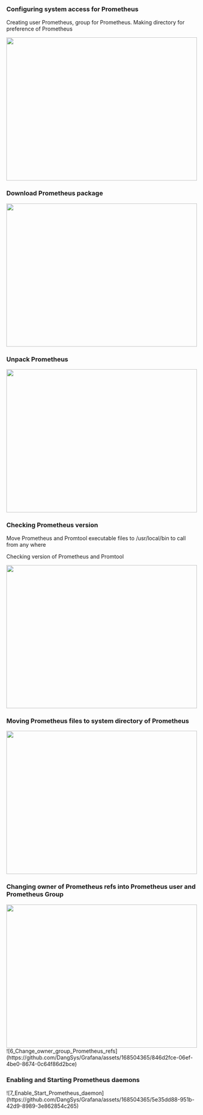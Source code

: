 <h3>Configuring system access for Prometheus</h3>
<p>Creating user Prometheus, group for Prometheus. Making directory for preference of Prometheus</p>
<img src="https://github.com/DangSys/Grafana/assets/168504365/9d1060dd-0400-4497-98a4-7993f5aa3749" width=500, height=375 />

<h3>Download Prometheus package</h3>
<img src="https://github.com/DangSys/Grafana/assets/168504365/cc36a087-60f3-442b-986d-03bf8fbc9771" width=500, height=375 />

<h3>Unpack Prometheus</h3>
<img src="https://github.com/DangSys/Grafana/assets/168504365/3d6664d1-06df-496b-9a92-578c360547b6" width=500, height=375 />

<h3>Checking Prometheus version</h3>
<p>Move Prometheus and Promtool executable files to /usr/local/bin to call from any where</p>
<p>Checking version of Prometheus and Promtool</p>
<img src="https://github.com/DangSys/Grafana/assets/168504365/c54b57b5-baac-4727-add2-26adf3a80629" width=500, height=375 />

<h3>Moving Prometheus files to system directory of Prometheus</h3>
<img src="https://github.com/DangSys/Grafana/assets/168504365/dd9f71e6-365c-4f34-92a2-03e2745a966a" width=500, height=375 />

<h3>Changing owner of Prometheus refs into Prometheus user and Prometheus Group</h3>
<img src="https://github.com/DangSys/Grafana/assets/168504365/846d2fce-06ef-4be0-8674-0c64f86d2bce" width=500, height=375 />
![6_Change_owner_group_Prometheus_refs](https://github.com/DangSys/Grafana/assets/168504365/846d2fce-06ef-4be0-8674-0c64f86d2bce)

<h3>Enabling and Starting Prometheus daemons</h3>
![7_Enable_Start_Prometheus_daemon](https://github.com/DangSys/Grafana/assets/168504365/5e35dd88-951b-42d9-8989-3e862854c265)




